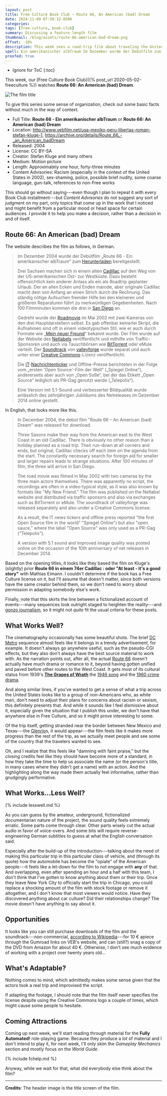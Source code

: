 ```yaml
---
layout: post
title: Free Culture Book Club — Route 66, An American (bad) Dream
date: 2024-11-09 07:58:12-0500
categories:
tags: [free-culture, book-club]
summary: Discussing a feature-length film
thumbnail: /blog/assets/route-66-american-bad-dream.png
offset: -10%
description: This week sees a road-trip film about traveling the United States.
spell: Ein amerikanischer albTraum Im Dezember wurde der Debütfilm zum Herunterladen bereitgestellt Drei Sachsen machen sich einem alten auf den Weg der amerikanischen Ost Westküste Dazu besteht offensichtlich kein anderer Anlass als Roadtrip geplanter Urlaub Ecken und Enden marode aber originale macht dem von Anfang einen Strich durch Rechnung Das ständig nötige Aufsuchen fremder Hilfe bei kleineren größeren Reparaturen führt zu merkwürdigen Gegebenheiten Nach Filmminuten kommen drei Gedreht Roadmovie im Mai mit zwei Kameras Hauptdarstellern selbst offenbar keinerlei Skript Aufnahmen sind videotypischen Stil wie Formate Mein neuer Freund bekannt Netlabels veröffentlicht mithilfe Tauschbörsen Protokoll oder eMule verteilt valleyforge Seite nicht vorhanden separat unter Lizenz Informationstechnik Nachrichtenticker Presse berichteten Folge vom ersten Welt andererseits auch Soße das Etikett lediglich als genutzt werde Telepolis verbesserter Bildqualität anlässlich des zehnjährigen Jubiläums Netreleases gestellt Eimann Glenrio Gumroad
proofed: true
---
```


* Ignore for ToC
{:toc}

This week, our [Free Culture Book Club]({% post_url 2020-05-02-freeculture %}) watches **Route 66:  An American (bad) Dream**.

![The film title](/blog/assets/route-66-american-bad-dream.png "One of the least-objectionable panels in the comic...")

To give this series some sense of organization, check out some basic facts without much in the way of context.

 * Full Title:  **Route 66 - Ein amerikanischer albTraum** or **Route 66:  An American (bad) Dream**
 * Location:  <http://www.vebfilm.net/usa-mexiko-peru-libertas-roman-stefan-kluge-1>, <https://archive.org/details/Route_66_-_an_American_badDream>
 * Released:  2004
 * License:  CC BY-SA
 * Creator:  Stefan Kluge and many others
 * Medium:  Motion picture
 * Length:  Approximately one hour, forty-three minutes
 * Content Advisories:  Racism (especially in the context of the United States in 2002), sex-shaming, police, possible brief nudity, some coarse language, gun-talk, references to non-Free works

This should go without saying---even though I plan to repeat it with every Book Club installment---but *Content Advisories* do not suggest any sort of judgment on my part, only topics that come up in the work that I noticed and might benefit from a particular mood or head space for certain audiences.  I provide it to help you make a decision, rather than a decision in and of itself.

## Route 66:  An American (bad) Dream

The website describes the film as follows, in German.

 > Im Dezember 2004 wurde der Debütfilm „Route 66 - Ein amerikanischer albTraum“ zum [Herunterladen](http://de.wikipedia.org/wiki/Herunterladen "Herunterladen") bereitgestellt.
 >
 > Drei Sachsen machen sich in einem alten [Cadillac](http://de.wikipedia.org/wiki/Cadillac "Cadillac") auf den Weg von der US-amerikanischen Ost- zur Westküste. Dazu besteht offensichtlich kein anderer Anlass als ein als Roadtrip geplanter Urlaub. Der an allen Ecken und Enden marode, aber originale Cadillac macht dem von Anfang an einen Strich durch die Rechnung. Das ständig nötige Aufsuchen fremder Hilfe bei den kleineren und größeren Reparaturen führt zu merkwürdigen Gegebenheiten. Nach 100 Filmminuten kommen die drei in [San Diego](http://de.wikipedia.org/wiki/San_Diego "San Diego") an.
 >
 > Gedreht wurde der [Roadmovie](http://de.wikipedia.org/wiki/Roadmovie "Roadmovie") im Mai 2002 mit zwei Kameras von den drei Hauptdarstellern selbst. Es gab offenbar keinerlei Skript, die Aufnahmen sind oft in einem videotypischen Stil, wie er auch durch Formate wie „[Mein neuer Freund](http://de.wikipedia.org/wiki/Mein_neuer_Freund "Mein neuer Freund")“ bekannt wurde. Der Film wurde auf der Website des [Netlabels](http://de.wikipedia.org/wiki/Netlabel "Netlabel") veröffentlicht und mithilfe von Traffic-Sponsoren und auch via Tauschbörsen wie [BitTorrent](http://de.wikipedia.org/wiki/BitTorrent_(Protokoll) "BitTorrent (Protokoll)") oder eMule verteilt. Der [Soundtrack](http://de.wikipedia.org/wiki/Soundtrack "Soundtrack") von [valleyforge](http://de.wikipedia.org/w/index.php?title=Valleyforge&action=edit&redlink=1 "Valleyforge (Seite nicht vorhanden)") wurde separat und auch unter einer [Creative Commons](http://de.wikipedia.org/wiki/Creative_Commons "Creative Commons")\-Lizenz veröffentlicht.
 >
 > Die [IT](http://de.wikipedia.org/wiki/Informationstechnik "Informationstechnik")\-[Nachrichtenticker](http://de.wikipedia.org/wiki/Nachrichtenticker "Nachrichtenticker") und Offline-Presse berichteten in der Folge vom „ersten 'Open Source'-Film der Welt“ („Spiegel Online“), andererseits aber auch von „Open Soße“, bei der das Etikett „Open Source“ lediglich als PR-Gag genutzt werde („Telepolis“).
 >
 > Eine Version mit 5.1-Sound und verbesserter Bildqualität wurde anlässlich des zehnjährigen Jubiläums des Netreleases im Dezember 2014 online gestellt.

In English, that looks more like this.

 > In December 2004, the debut film "Route 66 – An American (bad) Dream" was released for download.
 >
 > Three Saxons make their way from the American east to the West Coast in an old Cadillac. There is obviously no other reason than a holiday planned as a road trip. Their run-down at all corners and ends, but original, Cadillac checks off each item on the agenda from the start. The constantly necessary search for foreign aid for smaller and larger repairs leads to strange situations. After 100 minutes of film, the three will arrive in San Diego.
 >
 > The road movie was filmed in May 2002 with two cameras by the three main actors themselves. There was apparently no script, the recordings are often in a video-typical style, as it was also known by formats like "My New Friend." The film was published on the Netlabel website and distributed via traffic sponsors and also via exchanges such as BitTorrent or eMule. The soundtrack of valleyforge was released separately and also under a Creative Commons license.
 >
 > As a result, the IT news tickers and offline press reported "the first Open Source film in the world" "Spiegel Online") but also "open sauce," where the label "Open Source" was only used as a PR-Gag ("Telepolis").
 >
 > A version with 5.1 sound and improved image quality was posted online on the occasion of the 10th anniversary of net releases in December 2014.

Based on the opening titles, it looks like they based the film on Kluge's (slightly) prior **Route 66 in einem 74er Cadillac : oder "At least - it's a good story"** with Mathias Eimann.  I couldn't determine if the book has a Free Culture license on it, but I'll assume that doesn't matter, since both versions have the same creator behind them, so we don't need to worry about permission in adapting somebody else's work.

Finally, note that this skirts the line between a fictionalized account of events---many sequences look outright staged to heighten the reality---and [gonzo journalism](https://en.wikipedia.org/wiki/Gonzo_journalism), so it might not *quite* fit the usual criteria for these posts.

## What Works Well?

The cinematography occasionally has some beautiful shots.  The brief [DC Metro](https://en.wikipedia.org/wiki/Washington_Metro) sequence almost feels like it belongs in a trendy advertisement, for example.  It doesn't always go anywhere useful, such as the pseudo-CGI effects, but they also don't always have the best source material to work with.  As the narration points out, after all, the actual [Route 66](https://en.wikipedia.org/wiki/U.S._Route_66) doesn't actually have much drama or romance to it, beyond having gotten unified and paved before other routes to the West Coast.  It gets most of its cultural status from 1939's [**The Grapes of Wrath**](https://en.wikipedia.org/wiki/The_Grapes_of_Wrath) the [1946 song](https://en.wikipedia.org/wiki/(Get_Your_Kicks_on)_Route_66) and the [1960 crime drama](https://en.wikipedia.org/wiki/Route_66_%28TV_series%29).

And along similar lines, if you've wanted to get a sense of what a trip across the United States looks like to a group of non-Americans who, as white men, don't need to adjust their plans for concerns about racism or sexism, this definitely presents that.  And while it sounds like I feel dismissive about it, especially given the situation that I publish this under, we don't have that anywhere else in Free Culture, and so it might prove interesting to some.

Of the trip itself, getting stranded near the border between New Mexico and Texas---the [Glenrio](https://en.wikipedia.org/wiki/Glenrio,_New_Mexico_and_Texas)s, it would appear---the film feels like it makes more progress than the rest of the trip, as we actually meet people and see some of the country that the travelers wanted to see.

Oh, and I realize that this feels like "damning with faint praise," but the closing credits feel like they should have become more of a standard, in how they take the time to help us associate the name (or the person's title, in many cases where they didn't get a name) with an action.  And the highlighting along the way made them actually feel informative, rather than grudgingly performative.

## What Works...Less Well?

{% include lesswell.md %}

As you can guess by the amateur, underground, fictionalized documentarian nature of the project, the sound quality feels extremely erratic.  Some parts come through clear.  Other parts wisely cut the actual audio in favor of voice-overs.  And some bits will require reverse-engineering German subtitles to guess at what the English conversation said.

Especially after the build-up of the introduction---talking about the need of making this particular trip in this particular class of vehicle, and (through its quote) how the automobile has become the "opiate" of the American people---it feels like a let-down for the film to not engage with **any** of that.  And overlapping, even after spending an hour and a half with this team, I don't think that I've gotten to know anything about them or their trip.  Once they leave New York City to officially start the trip in Chicago, you could replace a shocking amount of the film with stock footage or remove it altogether, and I don't know that most viewers would notice.  Have they discovered anything about car culture?  Did their relationships change?  The movie doesn't have anything to say about it.

## Opportunities

It looks like you can still purchase downloads of the film and the soundtrack---non-commercial, [according to Wikipedia](https://en.wikipedia.org/wiki/VEB_Film_Leipzig)---for 10 € apiece through the Gumroad links on VEB's website, and can (still?) snag a copy of the DVD from Amazon for about 40 €.  Otherwise, I don't see much evidence of working with a project over twenty years old...

## What's Adaptable?

Nothing comes to mind, which admittedly makes some sense given that the actors took a real trip and improvised the script.

If adapting the footage, I should note that the film itself never specifies the license despite using the Creative Commons logo a couple of times, which might cause some people to hesitate.

## Coming Attractions

Coming up next week, we'll start reading through material for the **Fully Automated!** role-playing game.  Because they produce a *lot* of material and I don't intend to play it, for next week, I'll only skim the *Gameplay Mechanics* section and mostly focus on the *World Guide*.

{% include fchelp.md %}

Anyway, while we wait for that, what did everybody else think about the film?

* * *

**Credits**:  The header image is the title screen of the film.
